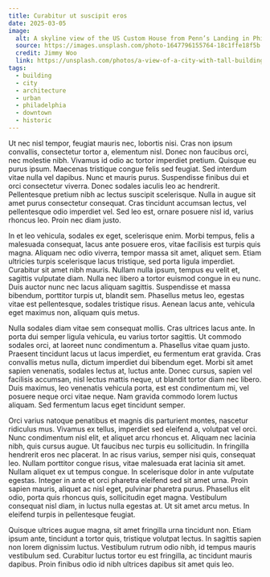 ```yaml
---
title: Curabitur ut suscipit eros
date: 2025-03-05
image:
  alt: A skyline view of the US Custom House from Penn’s Landing in Philadelphia
  source: https://images.unsplash.com/photo-1647796155764-18c1ffe18f5b
  credit: Jimmy Woo
  link: https://unsplash.com/photos/a-view-of-a-city-with-tall-buildings-rn60Tnf2zgo
tags:
  - building
  - city
  - architecture
  - urban
  - philadelphia
  - downtown
  - historic
---
```


Ut nec nisl tempor, feugiat mauris nec, lobortis nisi. Cras non ipsum convallis, consectetur tortor a, elementum nisl. Donec non faucibus orci, nec molestie nibh. Vivamus id odio ac tortor imperdiet pretium. Quisque eu purus ipsum. Maecenas tristique congue felis sed feugiat. Sed interdum vitae nulla vel dapibus. Nunc et mauris purus. Suspendisse finibus dui et orci consectetur viverra. Donec sodales iaculis leo ac hendrerit. Pellentesque pretium nibh ac lectus suscipit scelerisque. Nulla in augue sit amet purus consectetur consequat. Cras tincidunt accumsan lectus, vel pellentesque odio imperdiet vel. Sed leo est, ornare posuere nisl id, varius rhoncus leo. Proin nec diam justo.

In et leo vehicula, sodales ex eget, scelerisque enim. Morbi tempus, felis a malesuada consequat, lacus ante posuere eros, vitae facilisis est turpis quis magna. Aliquam nec odio viverra, tempor massa sit amet, aliquet sem. Etiam ultricies turpis scelerisque lacus tristique, sed porta ligula imperdiet. Curabitur sit amet nibh mauris. Nullam nulla ipsum, tempus eu velit et, sagittis vulputate diam. Nulla nec libero a tortor euismod congue in eu nunc. Duis auctor nunc nec lacus aliquam sagittis. Suspendisse et massa bibendum, porttitor turpis ut, blandit sem. Phasellus metus leo, egestas vitae est pellentesque, sodales tristique risus. Aenean lacus ante, vehicula eget maximus non, aliquam quis metus.

Nulla sodales diam vitae sem consequat mollis. Cras ultrices lacus ante. In porta dui semper ligula vehicula, eu varius tortor sagittis. Ut commodo sodales orci, at laoreet nunc condimentum a. Phasellus vitae quam justo. Praesent tincidunt lacus ut lacus imperdiet, eu fermentum erat gravida. Cras convallis metus nulla, dictum imperdiet dui bibendum eget. Morbi sit amet sapien venenatis, sodales lectus at, luctus ante. Donec cursus, sapien vel facilisis accumsan, nisl lectus mattis neque, ut blandit tortor diam nec libero. Duis maximus, leo venenatis vehicula porta, est est condimentum mi, vel posuere neque orci vitae neque. Nam gravida commodo lorem luctus aliquam. Sed fermentum lacus eget tincidunt semper.

Orci varius natoque penatibus et magnis dis parturient montes, nascetur ridiculus mus. Vivamus ex tellus, imperdiet sed eleifend a, volutpat vel orci. Nunc condimentum nisl elit, et aliquet arcu rhoncus et. Aliquam nec lacinia nibh, quis cursus augue. Ut faucibus nec turpis eu sollicitudin. In fringilla hendrerit eros nec placerat. In ac risus varius, semper nisi quis, consequat leo. Nullam porttitor congue risus, vitae malesuada erat lacinia sit amet. Nullam aliquet ex ut tempus congue. In scelerisque dolor in ante vulputate egestas. Integer in ante et orci pharetra eleifend sed sit amet urna. Proin sapien mauris, aliquet ac nisl eget, pulvinar pharetra purus. Phasellus elit odio, porta quis rhoncus quis, sollicitudin eget magna. Vestibulum consequat nisl diam, in luctus nulla egestas at. Ut sit amet arcu metus. In eleifend turpis in pellentesque feugiat.

Quisque ultrices augue magna, sit amet fringilla urna tincidunt non. Etiam ipsum ante, tincidunt a tortor quis, tristique volutpat lectus. In sagittis sapien non lorem dignissim luctus. Vestibulum rutrum odio nibh, id tempus mauris vestibulum sed. Curabitur luctus tortor eu est fringilla, ac tincidunt mauris dapibus. Proin finibus odio id nibh ultrices dapibus sit amet quis leo.
